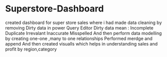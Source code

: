 # Superstore-Dashboard
created dashboard for super store sales where i had made data cleaning by removing Dirty data in power Query Editor
Dirty data mean :
Incomplete
Duplicate
Irrevalant
Inaccurate
Misspelled
And then perform data modelling by creating one-one ,many to one relationships
Performed merdge and append 
And then created visualls which helps in understanding sales and profit by region,category
